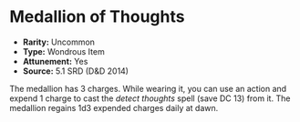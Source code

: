 # Medallion of Thoughts

- **Rarity:** Uncommon
- **Type:** Wondrous Item
- **Attunement:** Yes
- **Source:** 5.1 SRD (D&D 2014)

The medallion has 3 charges. While wearing it, you can use an action and expend 1 charge to cast the _detect thoughts_ spell (save DC 13) from it. The medallion regains 1d3 expended charges daily at dawn.
